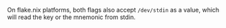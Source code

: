 On flake.nix platforms, both flags also accept `/dev/stdin` as a value, which will read the key or the mnemonic from stdin.